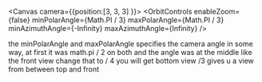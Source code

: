<Canvas camera={{position:[3, 3, 3] }}>
              <ambientLight intensity={1}/>
              <OrbitControls 
                  enableZoom={false}
                  minPolarAngle={Math.PI / 3}
                  maxPolarAngle={Math.PI / 3}
                  minAzimuthAngle={-Infinity}
                  maxAzimuthAngle={Infinity}
              />
              <Suspense fallback={null}>
                <Chair/>
              </Suspense>
              <Environment preset='sunset' />
            </Canvas>

the minPolarAngle and maxPolarAngle specifies the camera angle in some way, at first it was math.pi / 2 on both and the angle was at the middle like the front view change that to / 4 you will get bottom view /3 gives u a view from between top and front

